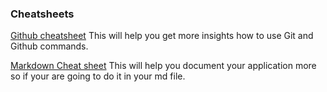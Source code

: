 ### Cheatsheets

[Github cheatsheet](https://github.github.com/training-kit/downloads/github-git-cheat-sheet/)
This will help you get more insights how to use Git and Github commands.

[Markdown Cheat sheet](https://github.com/adam-p/markdown-here/wiki/Markdown-Cheatsheet)
This will help you document your application more so if your are going to do it in your md file.
